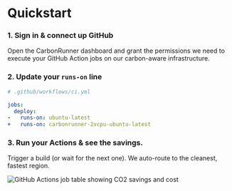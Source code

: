 # Quickstart 

### 1. Sign in & connect up GitHub

Open the CarbonRunner dashboard and grant the permissions we need to execute your GitHub Action jobs on our carbon-aware infrastructure.

### 2. Update your `runs-on` line

```yml
# .github/workflows/ci.yml

jobs:
  deploy: 
-   runs-on: ubuntu-latest
+   runs-on: carbonrunner-2vcpu-ubuntu-latest
```

### 3. Run your Actions & see the savings.

Trigger a build (or wait for the next one). We auto-route to the cleanest, fastest region.

![GitHub Actions job table showing CO2 savings and cost](https://carbon-runner.imgix.net/jobs-list.png)
